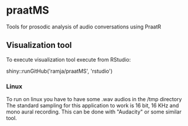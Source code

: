 # praatMS
Tools for prosodic analysis of audio conversations using PraatR

## Visualization tool
To execute visualization tool execute from RStudio:

shiny::runGitHub('ramja/praatMS', 'rstudio')

### Linux
To run on linux you have to have some .wav audios in the /tmp directory
The standard sampling for this application to work is 16 bit, 16 KHz and mono aural recording. This can be done with "Audacity" or some similar tool.